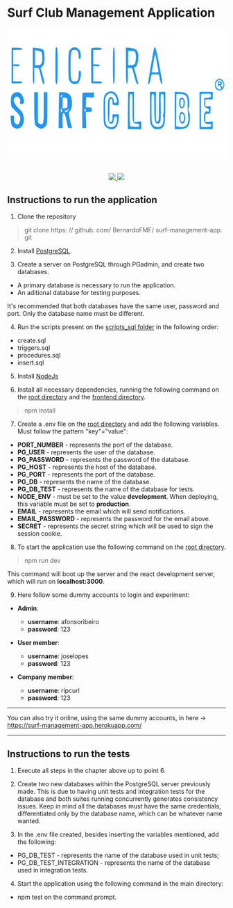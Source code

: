 # Surf Club Management Application

<div align="center" style="margin-bottom: 30px;">
    <div style="margin-bottom: 30px">
        <img src="./frontend/src/assets/data/logo-blue.svg" height="300px" alt="ESC logo" />
    </div>
    <div>
        <a href="/LICENSE">
            <img src="https://img.shields.io/badge/license-MIT%20license-brightgreen" />
        </a>
        <a href="../../graphs/contributors">
            <img src="https://img.shields.io/github/contributors/BernardoFMF/surf-management-app" />
        </a>
    </div>
</div>

## Instructions to run the application

1. Clone the repository

> git clone https: // github. com/ BernardoFMF/ surf-management-app. git

2. Install [PostgreSQL](https://www.postgresql.org/download/).

3. Create a server on PostgreSQL through PGadmin, and create two databases.

- A primary database is necessary to run the application.
- An aditional database for testing purposes.

It's recommended that both databases have the same user, password and port. Only the database name must be different.

4. Run the scripts present on the [scripts_sql folder](https://github.com/BernardoFMF/surf-management-app/tree/main/docs/scripts_sql) in the following order:

- create.sql
- triggers.sql
- procedures.sql
- insert.sql

5. Install [NodeJs](https://nodejs.org/en/)

6. Install all necessary dependencies, running the following command on the [root directory](https://github.com/BernardoFMF/surf-management-app) and the [frontend directory](https://github.com/BernardoFMF/surf-management-app/tree/main/frontend).

> npm install

7. Create a .env file on the [root directory](https://github.com/BernardoFMF/surf-management-app) and add the following variables. Must follow the pattern "key"="value":

- **PORT_NUMBER** - represents the port of the database.
- **PG_USER** - represents the user of the database.
- **PG_PASSWORD** - represents the password of the database.
- **PG_HOST** - represents the host of the database.
- **PG_PORT** - represents the port of the database.
- **PG_DB** - represents the name of the database.
- **PG_DB_TEST** - represents the name of the database for tests.
- **NODE_ENV** - must be set to the value **development**. When deploying, this variable must be set to **production**.
- **EMAIL** - represents the email which will send notifications.
- **EMAIL_PASSWORD** - represents the password for the email above.
- **SECRET** - represents the secret string which will be used to sign the session cookie.

8. To start the application use the following command on the [root directory](https://github.com/BernardoFMF/surf-management-app).

> npm run dev

This command will boot up the server and the react development server, which will run on **localhost:3000**.

9. Here follow some dummy accounts to login and experiment:

- **Admin**:
    - **username**: afonsoribeiro
    - **password**: 123

- **User member**:
    - **username**: joselopes
    - **password**: 123

- **Company member**:
    - **username**: ripcurl
    - **password**: 123

***

You can also try it online, using the same dummy accounts, in here -> https://surf-management-app.herokuapp.com/

***

## Instructions to run the tests

1. Execute all steps in the chapter above up to point 6.

2. Create two new databases within the PostgreSQL server previously made. This is due
to having unit tests and integration tests for the database and both suites running
concurrently generates consistency issues. Keep in mind all the databases must have
the same credentials, differentiated only by the database name, which can be whatever
name wanted.

3. In the .env file created, besides inserting the variables mentioned, add the following:
- PG_DB_TEST - represents the name of the database used in unit tests;
- PG_DB_TEST_INTEGRATION - represents the name of the database used in
integration tests.
4. Start the application using the following command in the main directory:
- npm test on the command prompt.
